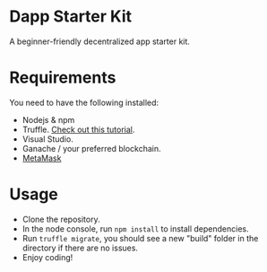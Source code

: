 # Dapp Starter Kit
A beginner-friendly decentralized app starter kit.

# Requirements
You need to have the following installed:
* Nodejs & npm
* Truffle. [Check out this tutorial](https://trufflesuite.com/docs/truffle/getting-started/truffle-with-metamask.html/ "Named link title").
* Visual Studio.
* Ganache / your preferred blockchain.
* [MetaMask](https://trufflesuite.com/docs/truffle/getting-started/truffle-with-metamask.html/ "Named link title")

# Usage
* Clone the repository.
* In the node console, run `npm install` to install dependencies. 
* Run `truffle migrate`, you should see a new "build" folder in the directory if there are no issues.
* Enjoy coding!

